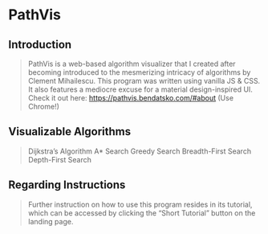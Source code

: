 # PathVis

## Introduction

> PathVis is a web-based algorithm visualizer that I created after becoming introduced to the mesmerizing intricacy of algorithms by Clement Mihailescu. This program was written using vanilla JS & CSS. It also features a mediocre excuse for a material design-inspired UI. 
> Check it out here: https://pathvis.bendatsko.com/#about (Use Chrome!)

## Visualizable Algorithms
> Dijkstra’s Algorithm
> A* Search
> Greedy Search
> Breadth-First Search
> Depth-First Search


## Regarding Instructions
> Further instruction on how to use this program resides in its tutorial, which can be accessed by clicking the “Short Tutorial” button on the landing page.
